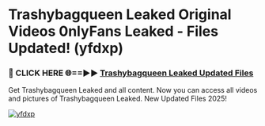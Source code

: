 # Trashybagqueen Leaked Original Videos 0nlyFans Leaked - Files Updated! (yfdxp)

<h3>🔴 CLICK HERE 🌐==►► <a href="https://tinyurl.com/ms9xzufz" rel="nofollow">Trashybagqueen Leaked Updated Files</a></h3>

Get Trashybagqueen Leaked and all content. Now you can access all videos and pictures of Trashybagqueen Leaked. New Updated Files 2025!

[![yfdxp](https://i.imgur.com/PQ7UWWw.gif)](https://tinyurl.com/ms9xzufz)

